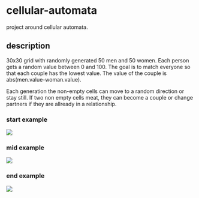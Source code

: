 # cellular-automata

project around cellular automata.

## description
30x30 grid with randomly generated 50 men and 50 women.
Each person gets a random value between 0 and 100.
The goal is to match everyone so that each couple has the lowest value.
The value of the couple is abs(men.value-woman.value).

Each generation the non-empty cells can move to a random direction or stay still.
If two non empty cells meat, they  can become a couple or change partners if they are allready in a relationship.

### start example
<img src="https://i.imgur.com/5cWOqlP.png">

### mid example
<img src="https://i.imgur.com/7aGZ5no.png">

### end example
<img src="https://i.imgur.com/hhO8qn0.png">

